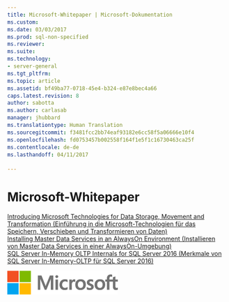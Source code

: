 ```yaml
---
title: Microsoft-Whitepaper | Microsoft-Dokumentation
ms.custom: 
ms.date: 03/03/2017
ms.prod: sql-non-specified
ms.reviewer: 
ms.suite: 
ms.technology:
- server-general
ms.tgt_pltfrm: 
ms.topic: article
ms.assetid: bf49ba77-0718-45e4-b324-e87e8bec4a66
caps.latest.revision: 8
author: sabotta
ms.author: carlasab
manager: jhubbard
ms.translationtype: Human Translation
ms.sourcegitcommit: f3481fcc2bb74eaf93182e6cc58f5a06666e10f4
ms.openlocfilehash: fd0753457b002558f164f1e5f1c16730463ca25f
ms.contentlocale: de-de
ms.lasthandoff: 04/11/2017

---
```

# <a name="microsoft-white-papers"></a>Microsoft-Whitepaper
[Introducing Microsoft Technologies for Data Storage, Movement and Transformation (Einführung in die Microsoft-Technologien für das Speichern, Verschieben und Transformieren von Daten)](https://msdn.microsoft.com/library/mt639326.aspx)  
[Installing Master Data Services in an AlwaysOn Environment (Installieren von Master Data Services in einer AlwaysOn-Umgebung)](https://msdn.microsoft.com/library/mt761778.aspx)  
[SQL Server In-Memory OLTP Internals for SQL Server 2016 (Merkmale von SQL Server In-Memory-OLTP für SQL Server 2016)](https://msdn.microsoft.com/library/mt764316.aspx)
  
  
![MS_Logo_X-Small](../sql-server/media/ms-logo-x-small.png)  
  
  

